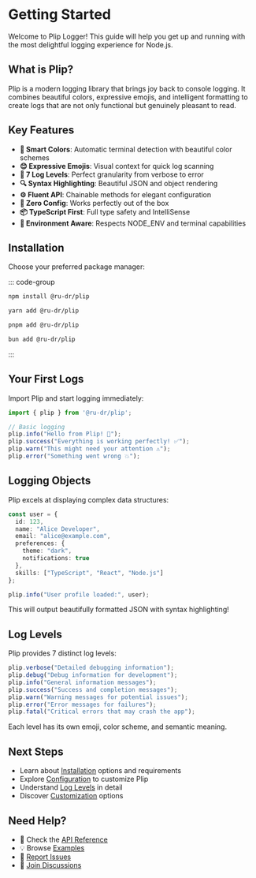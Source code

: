 # Getting Started

Welcome to Plip Logger! This guide will help you get up and running with the most delightful logging experience for Node.js.

## What is Plip?

Plip is a modern logging library that brings joy back to console logging. It combines beautiful colors, expressive emojis, and intelligent formatting to create logs that are not only functional but genuinely pleasant to read.

## Key Features

- **🌈 Smart Colors**: Automatic terminal detection with beautiful color schemes
- **😊 Expressive Emojis**: Visual context for quick log scanning
- **🎯 7 Log Levels**: Perfect granularity from verbose to error
- **🔍 Syntax Highlighting**: Beautiful JSON and object rendering
- **⚙️ Fluent API**: Chainable methods for elegant configuration
- **🚀 Zero Config**: Works perfectly out of the box
- **📦 TypeScript First**: Full type safety and IntelliSense
- **🔧 Environment Aware**: Respects NODE_ENV and terminal capabilities

## Installation

Choose your preferred package manager:

::: code-group

```bash [npm]
npm install @ru-dr/plip
```

```bash [yarn]
yarn add @ru-dr/plip
```

```bash [pnpm]
pnpm add @ru-dr/plip
```

```bash [bun]
bun add @ru-dr/plip
```

:::

## Your First Logs

Import Plip and start logging immediately:

```typescript
import { plip } from '@ru-dr/plip';

// Basic logging
plip.info("Hello from Plip! 👋");
plip.success("Everything is working perfectly! ✅");
plip.warn("This might need your attention ⚠️");
plip.error("Something went wrong 💥");
```

## Logging Objects

Plip excels at displaying complex data structures:

```typescript
const user = {
  id: 123,
  name: "Alice Developer",
  email: "alice@example.com",
  preferences: {
    theme: "dark",
    notifications: true
  },
  skills: ["TypeScript", "React", "Node.js"]
};

plip.info("User profile loaded:", user);
```

This will output beautifully formatted JSON with syntax highlighting!

## Log Levels

Plip provides 7 distinct log levels:

```typescript
plip.verbose("Detailed debugging information");
plip.debug("Debug information for development");
plip.info("General information messages");
plip.success("Success and completion messages");
plip.warn("Warning messages for potential issues");
plip.error("Error messages for failures");
plip.fatal("Critical errors that may crash the app");
```

Each level has its own emoji, color scheme, and semantic meaning.

## Next Steps

- Learn about [Installation](/guide/installation) options and requirements
- Explore [Configuration](/guide/configuration) to customize Plip
- Understand [Log Levels](/guide/log-levels) in detail
- Discover [Customization](/guide/customization) options

## Need Help?

- 📖 Check the [API Reference](/api/logger)
- 💡 Browse [Examples](/examples/)
- 🐛 [Report Issues](https://github.com/ru-dr/plip/issues)
- 💬 [Join Discussions](https://github.com/ru-dr/plip/discussions)
